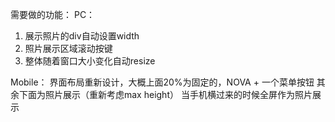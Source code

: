 需要做的功能：
PC：
1. 展示照片的div自动设置width
2. 照片展示区域滚动按键
3. 整体随着窗口大小变化自动resize


Mobile：
界面布局重新设计，大概上面20%为固定的，NOVA + 一个菜单按钮
其余下面为照片展示（重新考虑max height）
当手机横过来的时候全屏作为照片展示